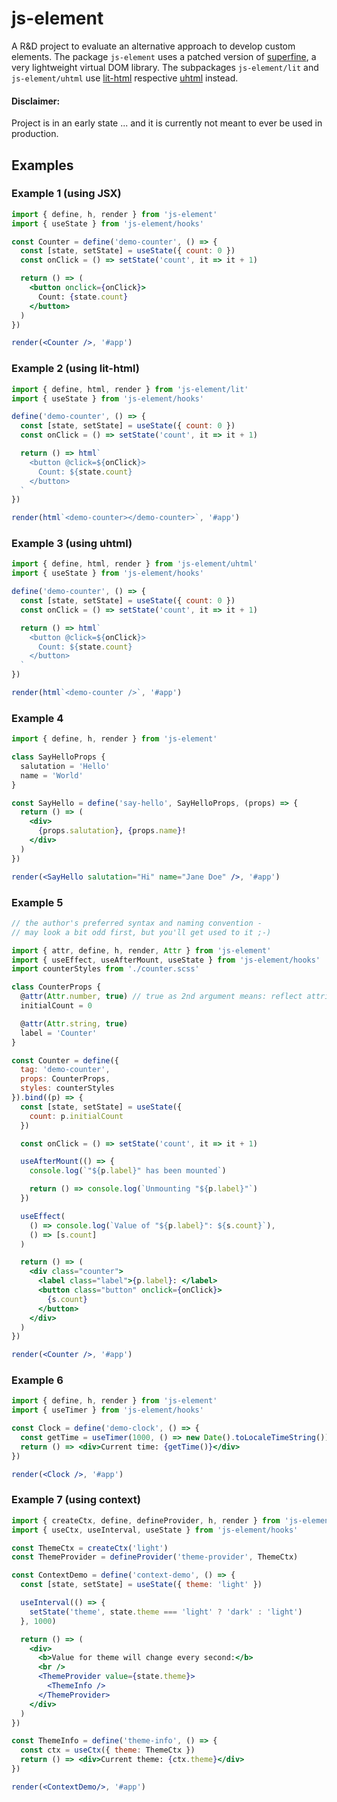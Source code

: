 # js-element

A R&D project to evaluate an alternative approach to develop custom elements.
The package `js-element` uses a patched version of [superfine](https://github.com/jorgebucaran/superfine), a very lightweight virtual DOM library.
The subpackages `js-element/lit` and `js-element/uhtml` use [lit-html](https://lit-html.polymer-project.org/) respective [uhtml](https://github.com/WebReflection/uhtml) instead.

#### Disclaimer:

Project is in an early state ...
and it is currently not meant to ever be used in production.

## Examples

### Example 1 (using JSX)

```jsx
import { define, h, render } from 'js-element'
import { useState } from 'js-element/hooks'

const Counter = define('demo-counter', () => {
  const [state, setState] = useState({ count: 0 })
  const onClick = () => setState('count', it => it + 1)

  return () => ( 
    <button onclick={onClick}>
      Count: {state.count}
    </button>
  )
})

render(<Counter />, '#app')
```

### Example 2 (using lit-html)

```js
import { define, html, render } from 'js-element/lit'
import { useState } from 'js-element/hooks'

define('demo-counter', () => {
  const [state, setState] = useState({ count: 0 })
  const onClick = () => setState('count', it => it + 1) 

  return () => html`
    <button @click=${onClick}>
      Count: ${state.count}
    </button>
  `
})

render(html`<demo-counter></demo-counter>`, '#app')
```

### Example 3 (using uhtml)

```js
import { define, html, render } from 'js-element/uhtml'
import { useState } from 'js-element/hooks'

define('demo-counter', () => {
  const [state, setState] = useState({ count: 0 })
  const onClick = () => setState('count', it => it + 1)

  return () => html`
    <button @click=${onClick}>
      Count: ${state.count}
    </button>
  `
})

render(html`<demo-counter />`, '#app')
```

### Example 4

```jsx
import { define, h, render } from 'js-element'

class SayHelloProps {
  salutation = 'Hello'
  name = 'World'
}

const SayHello = define('say-hello', SayHelloProps, (props) => {
  return () => (
    <div>
      {props.salutation}, {props.name}!
    </div>
  )
})

render(<SayHello salutation="Hi" name="Jane Doe" />, '#app')
```

### Example 5

```jsx
// the author's preferred syntax and naming convention -
// may look a bit odd first, but you'll get used to it ;-)

import { attr, define, h, render, Attr } from 'js-element'
import { useEffect, useAfterMount, useState } from 'js-element/hooks'
import counterStyles from './counter.scss'

class CounterProps {
  @attr(Attr.number, true) // true as 2nd argument means: reflect attribute
  initialCount = 0

  @attr(Attr.string, true)
  label = 'Counter'
}

const Counter = define({
  tag: 'demo-counter',
  props: CounterProps,
  styles: counterStyles
}).bind((p) => {
  const [state, setState] = useState({
    count: p.initialCount
  })

  const onClick = () => setState('count', it => it + 1)

  useAfterMount(() => {
    console.log(`"${p.label}" has been mounted`)

    return () => console.log(`Unmounting "${p.label}"`)
  })

  useEffect(
    () => console.log(`Value of "${p.label}": ${s.count}`),
    () => [s.count]
  )

  return () => (
    <div class="counter">
      <label class="label">{p.label}: </label>
      <button class="button" onclick={onClick}>
        {s.count}
      </button>
    </div>
  )
})

render(<Counter />, '#app')
```

### Example 6

```jsx
import { define, h, render } from 'js-element'
import { useTimer } from 'js-element/hooks'

const Clock = define('demo-clock', () => {
  const getTime = useTimer(1000, () => new Date().toLocaleTimeString())
  return () => <div>Current time: {getTime()}</div>
})

render(<Clock />, '#app')
```

### Example 7 (using context)

```jsx
import { createCtx, define, defineProvider, h, render } from 'js-element'
import { useCtx, useInterval, useState } from 'js-element/hooks'

const ThemeCtx = createCtx('light')
const ThemeProvider = defineProvider('theme-provider', ThemeCtx)

const ContextDemo = define('context-demo', () => {
  const [state, setState] = useState({ theme: 'light' })

  useInterval(() => {
    setState('theme', state.theme === 'light' ? 'dark' : 'light')
  }, 1000)

  return () => (
    <div>
      <b>Value for theme will change every second:</b>
      <br />
      <ThemeProvider value={state.theme}>
        <ThemeInfo />
      </ThemeProvider>
    </div>
  )
})

const ThemeInfo = define('theme-info', () => {
  const ctx = useCtx({ theme: ThemeCtx })
  return () => <div>Current theme: {ctx.theme}</div>
})

render(<ContextDemo/>, '#app')
```